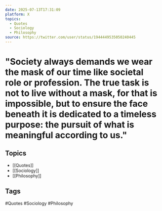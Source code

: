 ```yaml
---
date: 2025-07-13T17:31:09
platform: X
topics:
  - Quotes
  - Sociology
  - Philosophy
source: https://twitter.com/user/status/1944449535050240445
---
```

# "Society always demands we wear the mask of our time like societal role or profession. The true task is not to live without a mask, for that is impossible, but to ensure the face beneath it is dedicated to a timeless purpose: the pursuit of what is meaningful according to us."

## Topics
- [[Quotes]]
- [[Sociology]]
- [[Philosophy]]

## Tags
#Quotes #Sociology #Philosophy